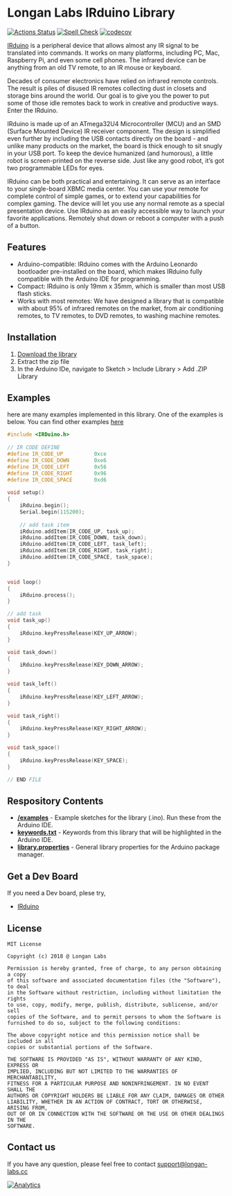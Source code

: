 # Longan Labs IRduino Library

[![Actions Status](https://github.com/arduino/arduino-cli-example/workflows/test/badge.svg)](https://github.com/arduino/arduino-cli-example/actions)
[![Spell Check](https://github.com/arduino/compile-sketches/workflows/Spell%20Check/badge.svg)](https://github.com/arduino/compile-sketches/actions?workflow=Spell+Check)
[![codecov](https://codecov.io/gh/arduino/compile-sketches/branch/main/graph/badge.svg?token=Uv6f1ebMZ4)](https://codecov.io/gh/arduino/compile-sketches)

[IRduino](https://www.longan-labs.cc/1040001.html) is a peripheral device that allows almost any IR signal to be translated into commands. It works on many platforms, including PC, Mac, Raspberry Pi, and even some cell phones. The infrared device can be anything from an old TV remote, to an IR mouse or keyboard.

Decades of consumer electronics have relied on infrared remote controls. The result is piles of disused IR remotes collecting dust in closets and storage bins around the world. Our goal is to give you the power to put some of those idle remotes back to work in creative and productive ways. Enter the IRduino.

IRduino is made up of an ATmega32U4 Microcontroller (MCU) and an SMD (Surface Mounted Device) IR receiver component. The design is simplified even further by including the USB contacts directly on the board - and unlike many products on the market, the board is thick enough to sit snugly in your USB port. To keep the device humanized (and humorous), a little robot is screen-printed on the reverse side. Just like any good robot, it’s got two programmable LEDs for eyes.

IRduino can be both practical and entertaining. It can serve as an interface to your single-board XBMC media center. You can use your remote for complete control of simple games, or to extend your capabilities for complex gaming. The device will let you use any normal remote as a special presentation device. Use IRduino as an easily accessible way to launch your favorite applications. Remotely shut down or reboot a computer with a push of a button.

## Features

* Arduino-compatible: IRduino comes with the Arduino Leonardo bootloader pre-installed on the board, which makes IRduino fully compatible with the Arduino IDE for programming.
* Compact: IRduino is only 19mm x 35mm, which is smaller than most USB flash sticks.
* Works with most remotes: We have designed a library that is compatible with about 95% of infrared remotes on the market, from air conditioning remotes, to TV remotes, to DVD remotes, to washing machine remotes.

## Installation

1. [Download the library](https://github.com/Longan-Labs/Serial_CAN_Arduino/archive/refs/heads/master.zip)
2. Extract the zip file
3. In the Arduino IDe, navigate to Sketch > Include Library > Add .ZIP Library

## Examples

here are many examples implemented in this library. One of the examples is below. You can find other examples [here](./examples)

```Cpp
#include <IRDuino.h>
     
// IR CODE DEFINE
#define IR_CODE_UP          0xce
#define IR_CODE_DOWN        0xe6
#define IR_CODE_LEFT        0x56
#define IR_CODE_RIGHT       0x96
#define IR_CODE_SPACE       0xd6
     
void setup()
{
    iRduino.begin();
    Serial.begin(115200);
    
    // add task item
    iRduino.addItem(IR_CODE_UP, task_up);
    iRduino.addItem(IR_CODE_DOWN, task_down);
    iRduino.addItem(IR_CODE_LEFT, task_left);
    iRduino.addItem(IR_CODE_RIGHT, task_right);
    iRduino.addItem(IR_CODE_SPACE, task_space);
}


void loop()
{
    iRduino.process();
}

// add task
void task_up()
{
    iRduino.keyPressRelease(KEY_UP_ARROW);
}

void task_down()
{  
    iRduino.keyPressRelease(KEY_DOWN_ARROW);
}

void task_left()
{
    iRduino.keyPressRelease(KEY_LEFT_ARROW);
}

void task_right()
{
    iRduino.keyPressRelease(KEY_RIGHT_ARROW);
}

void task_space()
{
    iRduino.keyPressRelease(KEY_SPACE);
}

// END FILE
```


## Respository Contents

* [**/examples**](./examples) - Example sketches for the library (.ino). Run these from the Arduino IDE.
* [**keywords.txt**](./keywords.txt) - Keywords from this library that will be highlighted in the Arduino IDE.
* [**library.properties**](./library.properties) - General library properties for the Arduino package manager.

## Get a Dev Board

If you need a Dev board, plese try,

- [IRduino](https://www.longan-labs.cc/1040001.html)


## License

```
MIT License

Copyright (c) 2018 @ Longan Labs

Permission is hereby granted, free of charge, to any person obtaining a copy
of this software and associated documentation files (the "Software"), to deal
in the Software without restriction, including without limitation the rights
to use, copy, modify, merge, publish, distribute, sublicense, and/or sell
copies of the Software, and to permit persons to whom the Software is
furnished to do so, subject to the following conditions:

The above copyright notice and this permission notice shall be included in all
copies or substantial portions of the Software.

THE SOFTWARE IS PROVIDED "AS IS", WITHOUT WARRANTY OF ANY KIND, EXPRESS OR
IMPLIED, INCLUDING BUT NOT LIMITED TO THE WARRANTIES OF MERCHANTABILITY,
FITNESS FOR A PARTICULAR PURPOSE AND NONINFRINGEMENT. IN NO EVENT SHALL THE
AUTHORS OR COPYRIGHT HOLDERS BE LIABLE FOR ANY CLAIM, DAMAGES OR OTHER
LIABILITY, WHETHER IN AN ACTION OF CONTRACT, TORT OR OTHERWISE, ARISING FROM,
OUT OF OR IN CONNECTION WITH THE SOFTWARE OR THE USE OR OTHER DEALINGS IN THE
SOFTWARE.
```

## Contact us

If you have any question, please feel free to contact [support@longan-labs.cc](support@longan-labs.cc)


[![Analytics](https://ga-beacon.appspot.com/UA-101965714-1/IRduino)](https://github.com/igrigorik/ga-beacon)
